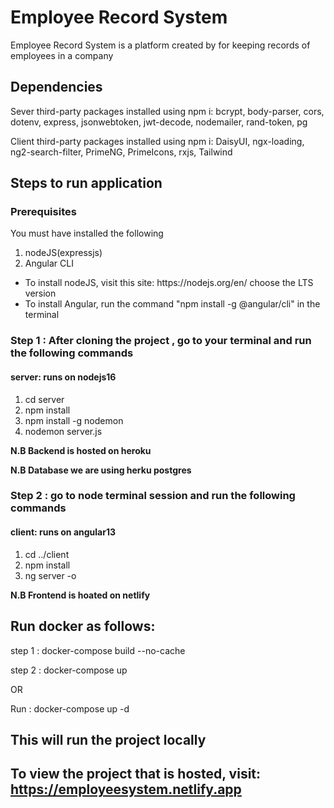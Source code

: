 # Employee Record System
Employee Record System is a platform  created by for keeping records of employees in a company 

## Dependencies


Sever third-party packages installed using npm i: bcrypt, body-parser, cors, dotenv, express, jsonwebtoken, jwt-decode, nodemailer, rand-token, pg

Client third-party packages installed using npm i:  DaisyUI, ngx-loading, ng2-search-filter, PrimeNG, PrimeIcons, rxjs, Tailwind
    

## Steps to run application 

### Prerequisites
You must have installed the following
<ol>
  <li>nodeJS(expressjs)</li>
  <li>Angular CLI</li>
</ol>
<ul>
  <li>To install nodeJS, visit this site: https://nodejs.org/en/ choose the LTS version</li>
  <li>To install Angular, run the command "npm install -g @angular/cli" in the terminal</li>
</ul>

### Step 1 : After cloning the project , go to your terminal and run the following commands  

#### server: runs on nodejs16
<ol>
  <li>cd server</li>
  <li>npm install</li>
  <li>npm install -g nodemon</li>
  <li>nodemon server.js</li>
</ol>

<strong>N.B Backend is hosted on heroku</strong>

<strong>N.B Database we are using herku postgres</strong>

### Step 2 : go to node terminal session and run the following commands

#### client: runs on angular13
<ol>
  <li>cd ../client</li>
  <li>npm install</li>
  <li>ng server -o</li>
</ol>

<strong>N.B Frontend is hoated on netlify</strong>

## Run docker as follows:

step 1 : docker-compose build --no-cache

step 2 : docker-compose up

OR

Run : docker-compose up -d

## This will run the project locally
## To view the project that is hosted, visit: https://employeesystem.netlify.app
